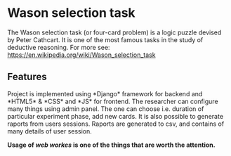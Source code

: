 <h1> Wason selection task </h1>

The Wason selection task (or four-card problem) is a logic puzzle devised by Peter Cathcart.
It is one of the most famous tasks in the study of deductive reasoning. For more see: https://en.wikipedia.org/wiki/Wason_selection_task

<h2> Features </h2>
Project is implemented using *Django* framework for backend and *HTML5* & *CSS* and *JS* for frontend. The researcher can configure many things using admin panel. The one can choose i.e.
duration of particular experiment phase, add new cards. It is also possible to generate raports from users sessions. Raports are generated to csv, and contains of many details of user session.

**Usage of *web workes* is one of the things that are worth the attention.**


